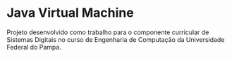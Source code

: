 # Java Virtual Machine

Projeto desenvolvido como trabalho para o componente curricular de Sistemas Digitais no curso de Engenharia de Computação da Universidade Federal do Pampa.
